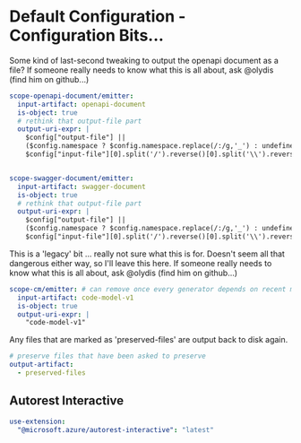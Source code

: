 
# Default Configuration - Configuration Bits...

Some kind of last-second tweaking to output the openapi document as a file?
If someone really needs to know what this is all about, ask @olydis (find him on github...)


``` yaml
scope-openapi-document/emitter:
  input-artifact: openapi-document
  is-object: true
  # rethink that output-file part
  output-uri-expr: |
    $config["output-file"] ||
    ($config.namespace ? $config.namespace.replace(/:/g,'_') : undefined) ||
    $config["input-file"][0].split('/').reverse()[0].split('\\').reverse()[0].replace(/\.json$/, "")


scope-swagger-document/emitter:
  input-artifact: swagger-document
  is-object: true
  # rethink that output-file part
  output-uri-expr: |
    $config["output-file"] || 
    ($config.namespace ? $config.namespace.replace(/:/g,'_') : undefined) || 
    $config["input-file"][0].split('/').reverse()[0].split('\\').reverse()[0].replace(/\.json$/, "")    

```

This is a 'legacy' bit ... really not sure what this is for.
Doesn't seem all that dangerous either way, so I'll leave this here.
If someone really needs to know what this is all about, ask @olydis (find him on github...)

``` yaml
scope-cm/emitter: # can remove once every generator depends on recent modeler
  input-artifact: code-model-v1
  is-object: true
  output-uri-expr: |
    "code-model-v1"
```

Any files that are marked as 'preserved-files' are output back to disk again.

``` yaml
# preserve files that have been asked to preserve
output-artifact:
  - preserved-files
```


## Autorest Interactive
``` yaml $(interactive) 
use-extension:
  "@microsoft.azure/autorest-interactive": "latest"
```